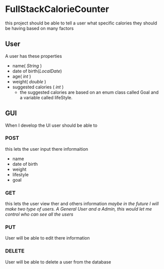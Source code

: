 # FullStackCalorieCounter
this project should be able to tell a user what specific calories they should be having based on many factors

## User
A user has these properties
- name( _String_ )
- date of birth(_LocalDate_)
- age( _int_ )
- weight( _double_ )
- suggested calories ( _int_ )
   - the suggested calories are based on an enum class called Goal and a variable called lifeStyle.
## GUI 
When I develop the UI user should be able to
### POST
  this lets the user input there informaition
  - name
  - date of birth
  - weight
  - lifestyle
  - goal
### GET
  this lets the user view ther and others information
  _maybe in the future I will make two type of users. A General User and a Admin, this would let me control who can see all the users_
### PUT
  User will be able to edit there information
### DELETE
  User will be able to delete a user from the database
  

